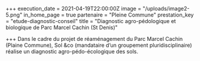 +++
execution_date = 2021-04-19T22:00:00Z
image = "/uploads/image2-5.png"
in_home_page = true
partenaire = "Pleine Commune"
prestation_key = "etude-diagnostic-conseil"
title = "Diagnostic agro-pédologique et biologique de Parc Marcel Cachin (St Denis)"

+++
Dans le cadre du projet de réaménagement du Parc Marcel Cachin (Plaine Commune), Sol &co (mandataire d’un groupement pluridisciplinaire) réalise un diagnostic agro-pédo-écologique des sols.